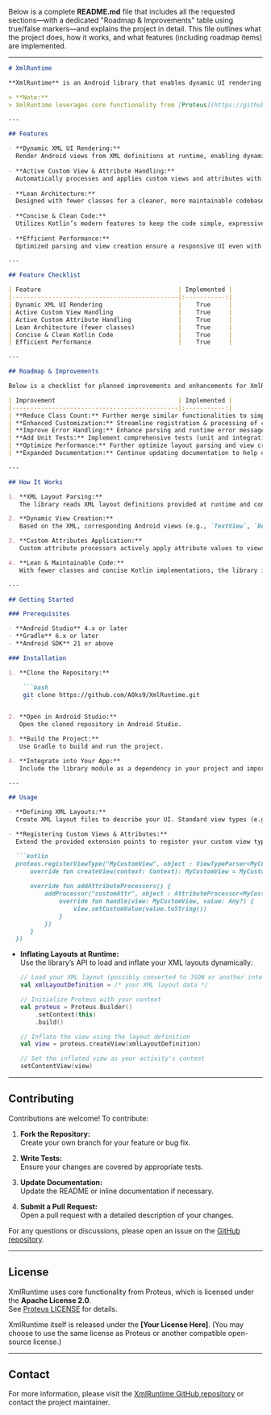 Below is a complete **README.md** file that includes all the requested sections—with a dedicated "Roadmap & Improvements" table using true/false markers—and explains the project in detail. This file outlines what the project does, how it works, and what features (including roadmap items) are implemented.

---

```markdown
# XmlRuntime

**XmlRuntime** is an Android library that enables dynamic UI rendering from XML definitions at runtime. The library is designed with a lean architecture—using fewer classes and concise, maintainable Kotlin code—to actively handle custom views and custom attributes while ensuring efficient performance and a responsive UI.

> **Note:**  
> XmlRuntime leverages core functionality from [Proteus](https://github.com/Flipkart/Proteus), which is licensed under the **Apache License 2.0**. This README does not include details about Proteus internals.

---

## Features

- **Dynamic XML UI Rendering:**  
  Render Android views from XML definitions at runtime, enabling dynamic UI updates without requiring app recompilation.
  
- **Active Custom View & Attribute Handling:**  
  Automatically processes and applies custom views and attributes with minimal configuration.
  
- **Lean Architecture:**  
  Designed with fewer classes for a cleaner, more maintainable codebase.
  
- **Concise & Clean Code:**  
  Utilizes Kotlin’s modern features to keep the code simple, expressive, and efficient.
  
- **Efficient Performance:**  
  Optimized parsing and view creation ensure a responsive UI even with dynamic rendering.

---

## Feature Checklist

| Feature                                      | Implemented |
|----------------------------------------------|:-----------:|
| Dynamic XML UI Rendering                     |    True     |
| Active Custom View Handling                  |    True     |
| Active Custom Attribute Handling             |    True     |
| Lean Architecture (fewer classes)            |    True     |
| Concise & Clean Kotlin Code                  |    True     |
| Efficient Performance                        |    True     |

---

## Roadmap & Improvements

Below is a checklist for planned improvements and enhancements for XmlRuntime:

| Improvement                                  | Implemented |
|----------------------------------------------|:-----------:|
| **Reduce Class Count:** Further merge similar functionalities to simplify the codebase. |   False   |
| **Enhanced Customization:** Streamline registration & processing of custom views/attributes.    |   False   |
| **Improve Error Handling:** Enhance parsing and runtime error messages for layout inflation.     |   False   |
| **Add Unit Tests:** Implement comprehensive tests (unit and integration) for stability.          |   False   |
| **Optimize Performance:** Further optimize layout parsing and view creation pipelines.           |   False   |
| **Expanded Documentation:** Continue updating documentation to help developers integrate and extend the library. |   False   |

---

## How It Works

1. **XML Layout Parsing:**  
   The library reads XML layout definitions provided at runtime and converts them into an internal structured format.

2. **Dynamic View Creation:**  
   Based on the XML, corresponding Android views (e.g., `TextView`, `Button`) are instantiated. Standard views are handled automatically, and you can easily register custom view types.

3. **Custom Attributes Application:**  
   Custom attribute processors actively apply attribute values to views, ensuring that any customization defined in the XML is automatically rendered.

4. **Lean & Maintainable Code:**  
   With fewer classes and concise Kotlin implementations, the library is both easy to understand and extend, while maintaining excellent performance.

---

## Getting Started

### Prerequisites

- **Android Studio** 4.x or later
- **Gradle** 6.x or later
- **Android SDK** 21 or above

### Installation

1. **Clone the Repository:**

    ```bash
    git clone https://github.com/A0ks9/XmlRuntime.git
    ```

2. **Open in Android Studio:**  
   Open the cloned repository in Android Studio.

3. **Build the Project:**  
   Use Gradle to build and run the project.

4. **Integrate into Your App:**  
   Include the library module as a dependency in your project and import the necessary classes.

---

## Usage

- **Defining XML Layouts:**  
  Create XML layout files to describe your UI. Standard view types (e.g., `TextView`, `Button`) are supported, and you can specify custom attributes as needed.

- **Registering Custom Views & Attributes:**  
  Extend the provided extension points to register your custom view types and attribute processors. For example:

  ```kotlin
  proteus.registerViewType("MyCustomView", object : ViewTypeParser<MyCustomView>() {
      override fun createView(context: Context): MyCustomView = MyCustomView(context)
      
      override fun addAttributeProcessors() {
          addProcessor("customAttr", object : AttributeProcessor<MyCustomView>() {
              override fun handle(view: MyCustomView, value: Any?) {
                  view.setCustomValue(value.toString())
              }
          })
      }
  })
  ```

- **Inflating Layouts at Runtime:**  
  Use the library’s API to load and inflate your XML layouts dynamically:

  ```kotlin
  // Load your XML layout (possibly converted to JSON or another internal format)
  val xmlLayoutDefinition = /* your XML layout data */
  
  // Initialize Proteus with your context
  val proteus = Proteus.Builder()
      .setContext(this)
      .build()
  
  // Inflate the view using the layout definition
  val view = proteus.createView(xmlLayoutDefinition)
  
  // Set the inflated view as your activity's content
  setContentView(view)
  ```

---

## Contributing

Contributions are welcome! To contribute:

1. **Fork the Repository:**  
   Create your own branch for your feature or bug fix.

2. **Write Tests:**  
   Ensure your changes are covered by appropriate tests.

3. **Update Documentation:**  
   Update the README or inline documentation if necessary.

4. **Submit a Pull Request:**  
   Open a pull request with a detailed description of your changes.

For any questions or discussions, please open an issue on the [GitHub repository](https://github.com/A0ks9/XmlRuntime).

---

## License

XmlRuntime uses core functionality from Proteus, which is licensed under the **Apache License 2.0**.  
See [Proteus LICENSE](https://github.com/Flipkart/Proteus/blob/master/LICENSE) for details.

XmlRuntime itself is released under the **[Your License Here]**. (You may choose to use the same license as Proteus or another compatible open-source license.)

---

## Contact

For more information, please visit the [XmlRuntime GitHub repository](https://github.com/A0ks9/XmlRuntime) or contact the project maintainer.
